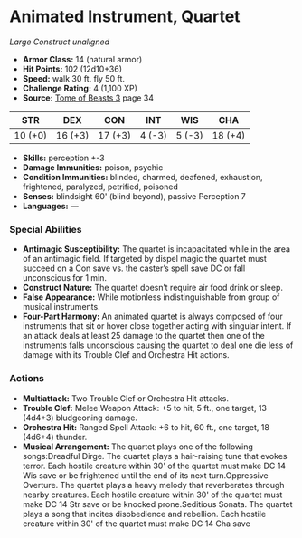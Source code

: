 # Animated Instrument, Quartet

*Large* *Construct* *unaligned*

- **Armor Class:** 14 (natural armor)
- **Hit Points:** 102 (12d10+36)
- **Speed:** walk 30 ft. fly 50 ft.
- **Challenge Rating:** 4 (1,100 XP)
- **Source:** [Tome of Beasts 3](https://koboldpress.com/kpstore/product/tome-of-beasts-3-for-5th-edition/) page 34

| STR | DEX | CON | INT | WIS | CHA |
| --- | --- | --- | --- | --- | --- |
| 10 (+0) | 16 (+3) | 17 (+3) | 4 (-3) | 5 (-3) | 18 (+4) |

- **Skills:** perception +-3
- **Damage Immunities:** poison, psychic
- **Condition Immunities:** blinded, charmed, deafened, exhaustion, frightened, paralyzed, petrified, poisoned
- **Senses:** blindsight 60' (blind beyond), passive Perception 7
- **Languages:** —
### Special Abilities
- **Antimagic Susceptibility:** The quartet is incapacitated while in the area of an antimagic field. If targeted by dispel magic the quartet must succeed on a Con save vs. the caster’s spell save DC or fall unconscious for 1 min.
- **Construct Nature:** The quartet doesn’t require air food drink or sleep.
- **False Appearance:** While motionless indistinguishable from group of musical instruments.
- **Four-Part Harmony:** An animated quartet is always composed of four instruments that sit or hover close together acting with singular intent. If an attack deals at least 25 damage to the quartet then one of the instruments falls unconscious causing the quartet to deal one die less of damage with its Trouble Clef and Orchestra Hit actions.
### Actions
- **Multiattack:** Two Trouble Clef or Orchestra Hit attacks.
- **Trouble Clef:** Melee Weapon Attack: +5 to hit, 5 ft., one target, 13 (4d4+3) bludgeoning damage.
- **Orchestra Hit:** Ranged Spell Attack: +6 to hit, 60 ft., one target, 18 (4d6+4) thunder.
- **Musical Arrangement:** The quartet plays one of the following songs:Dreadful Dirge. The quartet plays a hair-raising tune that evokes terror. Each hostile creature within 30' of the quartet must make DC 14 Wis save or be frightened until the end of its next turn.Oppressive Overture. The quartet plays a heavy melody that reverberates through nearby creatures. Each hostile creature within 30' of the quartet must make DC 14 Str save or be knocked prone.Seditious Sonata. The quartet plays a song that incites disobedience and rebellion. Each hostile creature within 30' of the quartet must make DC 14 Cha save


